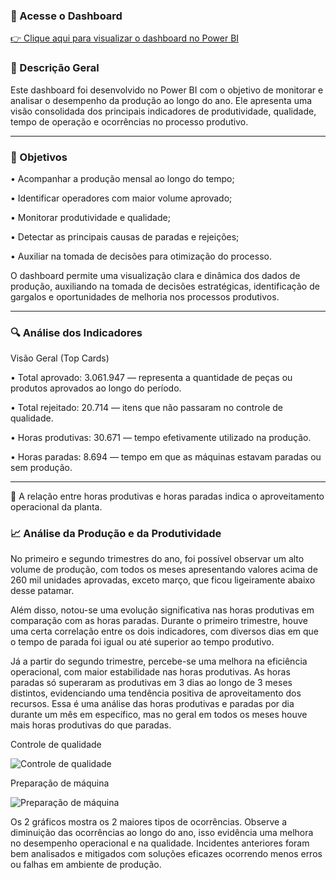 ### 🔗 Acesse o Dashboard
[👉 Clique aqui para visualizar o dashboard no Power BI](https://app.powerbi.com/view?r=eyJrIjoiMDk3ODVmNmEtN2EzMy00ZmQ3LThmOGYtMGY1OTJjZGI2MGJmIiwidCI6ImQ5MDNmYzJlLTU0OTktNDllMi1iZWFkLTYzMDhhN2UxZTRjOCJ9)

### 🧾 Descrição Geral

Este dashboard foi desenvolvido no Power BI com o objetivo de monitorar e analisar o desempenho da produção ao longo do ano. Ele apresenta uma visão consolidada dos principais indicadores de produtividade, qualidade, tempo de operação e ocorrências no processo produtivo.

---

### 🎯 Objetivos

• Acompanhar a produção mensal ao longo do tempo;

• Identificar operadores com maior volume aprovado;

• Monitorar produtividade e qualidade;

• Detectar as principais causas de paradas e rejeições;

• Auxiliar na tomada de decisões para otimização do processo.


O dashboard permite uma visualização clara e dinâmica dos dados de produção, auxiliando na tomada de decisões estratégicas, identificação de gargalos e oportunidades de melhoria nos processos produtivos.

---

### 🔍 Análise dos Indicadores

Visão Geral (Top Cards)

• Total aprovado: 3.061.947 — representa a quantidade de peças ou produtos aprovados ao longo do período.

• Total rejeitado: 20.714 — itens que não passaram no controle de qualidade.

• Horas produtivas: 30.671 — tempo efetivamente utilizado na produção.

• Horas paradas: 8.694 — tempo em que as máquinas estavam paradas ou sem produção.

---

🔎 A relação entre horas produtivas e horas paradas indica o aproveitamento operacional da planta.

### 📈 Análise da Produção e da Produtividade

No primeiro e segundo trimestres do ano, foi possível observar um alto volume de produção, com todos os meses apresentando valores acima de 260 mil unidades aprovadas, exceto março, que ficou ligeiramente abaixo desse patamar.

Além disso, notou-se uma evolução significativa nas horas produtivas em comparação com as horas paradas.
Durante o primeiro trimestre, houve uma certa correlação entre os dois indicadores, com diversos dias em que o tempo de parada foi igual ou até superior ao tempo produtivo.

Já a partir do segundo trimestre, percebe-se uma melhora na eficiência operacional, com maior estabilidade nas horas produtivas. As horas paradas só superaram as produtivas em 3 dias ao longo de 3 meses distintos, evidenciando uma tendência positiva de aproveitamento dos recursos. Essa é uma análise das horas produtivas e paradas por dia durante um mês em específico, mas no geral em todos os meses houve mais horas produtivas do que paradas.


Controle de qualidade 

![Controle de qualidade](https://github.com/user-attachments/assets/5734d4e3-88ee-4699-96c9-2394d3163420)

Preparação de máquina

![Preparação de máquina](https://github.com/user-attachments/assets/01e5044d-05f1-46c9-98e9-6df9bc06c831)

Os 2 gráficos mostra os 2 maiores tipos de ocorrências. Observe a diminuição das ocorrências ao longo do ano, isso evidência uma melhora no desempenho operacional e na qualidade. Incidentes anteriores foram bem analisados e mitigados com soluções eficazes ocorrendo menos erros ou falhas em ambiente de produção. 



